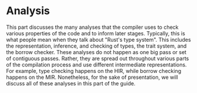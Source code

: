 # Analysis

This part discusses the many analyses that the compiler uses to check various
properties of the code and to inform later stages. Typically, this is what people
mean when they talk about "Rust's type system". This includes the
representation, inference, and checking of types, the trait system, and the
borrow checker. These analyses do not happen as one big pass or set of
contiguous passes. Rather, they are spread out throughout various parts of the
compilation process and use different intermediate representations. For example,
type checking happens on the HIR, while borrow checking happens on the MIR.
Nonetheless, for the sake of presentation, we will discuss all of these
analyses in this part of the guide.
